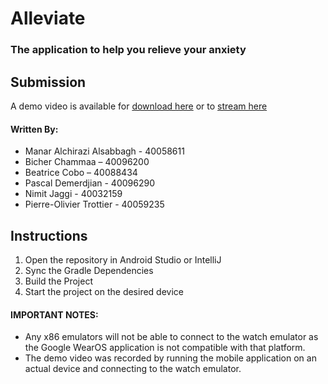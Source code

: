 # Alleviate
### The application to help you relieve your anxiety

## Submission

A demo video is available for [download here](/demo.mp4?raw=true) or to [stream here](https://streamable.com/c4e7hw)

#### Written By:

- Manar Alchirazi Alsabbagh - 40058611
- Bicher Chammaa – 40096200
- Beatrice Cobo – 40088434
- Pascal Demerdjian - 40096290
- Nimit Jaggi - 40032159 
- Pierre-Olivier Trottier - 40059235

## Instructions

1) Open the repository in Android Studio or IntelliJ
2) Sync the Gradle Dependencies
3) Build the Project
4) Start the project on the desired device

#### IMPORTANT NOTES:

- Any x86 emulators will not be able to connect to the watch emulator as the Google WearOS application is not compatible with that platform. 
- The demo video was recorded by running the mobile application on an actual device and connecting to the watch emulator.
